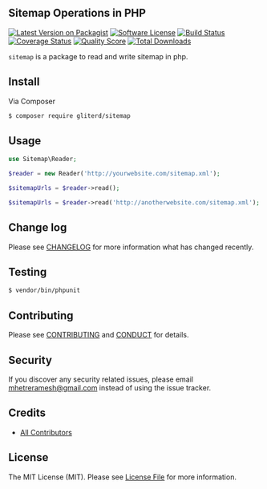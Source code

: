 ## Sitemap Operations in PHP

[![Latest Version on Packagist](https://img.shields.io/packagist/v/gliterd/sitemap.svg?style=flat-square)](https://packagist.org/packages/gliterd/sitemap)
[![Software License][ico-license]](LICENSE.md)
[![Build Status](https://img.shields.io/travis/gliterd/sitemap/master.svg?style=flat-square)](https://travis-ci.org/gliterd/sitemap)
[![Coverage Status][ico-scrutinizer]][link-scrutinizer]
[![Quality Score][ico-code-quality]][link-code-quality]
[![Total Downloads](https://img.shields.io/packagist/dt/gliterd/sitemap.svg?style=flat-square)](https://packagist.org/packages/gliterd/sitemap)

`sitemap` is a package to read and write sitemap in php.

## Install

Via Composer

``` bash
$ composer require gliterd/sitemap
```

## Usage

``` php
use Sitemap\Reader;

$reader = new Reader('http://yourwebsite.com/sitemap.xml');

$sitemapUrls = $reader->read();

$sitemapUrls = $reader->read('http://anotherwebsite.com/sitemap.xml');

```


## Change log

Please see [CHANGELOG](CHANGELOG.md) for more information what has changed recently.

## Testing

```bash
$ vendor/bin/phpunit
```


## Contributing

Please see [CONTRIBUTING](CONTRIBUTING.md) and [CONDUCT](CONDUCT.md) for details.

## Security

If you discover any security related issues, please email mhetreramesh@gmail.com instead of using the issue tracker.

## Credits

- [All Contributors][link-contributors]

## License

The MIT License (MIT). Please see [License File](LICENSE.md) for more information.

[ico-version]: https://img.shields.io/packagist/v/gliterd/sitemap.svg?style=flat-square
[ico-license]: https://img.shields.io/badge/license-MIT-brightgreen.svg?style=flat-square
[ico-travis]: https://img.shields.io/travis/gliterd/sitemap/master.svg?style=flat-square
[ico-scrutinizer]: https://img.shields.io/scrutinizer/coverage/g/gliterd/sitemap.svg?style=flat-square
[ico-code-quality]: https://img.shields.io/scrutinizer/g/gliterd/sitemap.svg?style=flat-square
[ico-downloads]: https://img.shields.io/packagist/dt/gliterd/sitemap.svg?style=flat-square

[link-packagist]: https://packagist.org/packages/gliterd/sitemap
[link-travis]: https://travis-ci.org/gliterd/sitemap
[link-scrutinizer]: https://scrutinizer-ci.com/g/gliterd/sitemap/code-structure
[link-code-quality]: https://scrutinizer-ci.com/g/gliterd/sitemap
[link-downloads]: https://packagist.org/packages/gliterd/sitemap
[link-author]: https://github.com/gliterd
[link-contributors]: ../../contributors